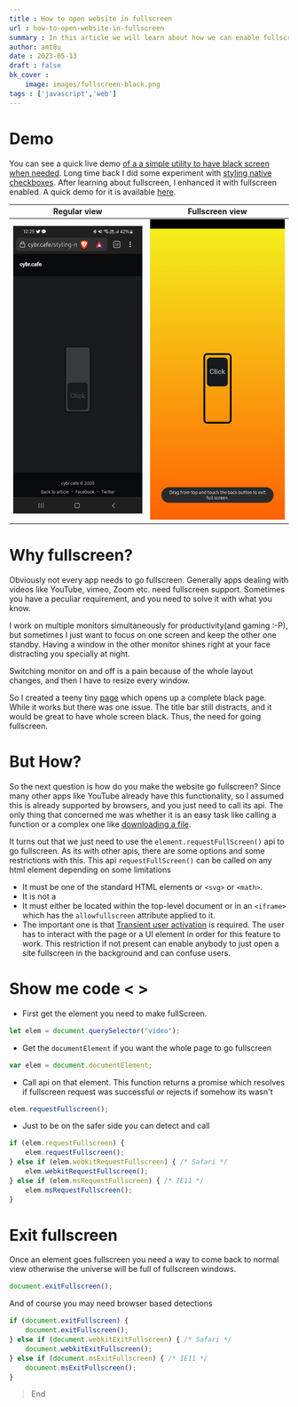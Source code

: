 ```yaml
---
title : How to open website in fullscreen
url : how-to-open-website-in-fullscreen
summary : In this article we will learn about how we can enable fullscreen in a web app. We will also learn its side effects and issues.
author: amt8u
date : 2023-05-13
draft : false
bk_cover : 
    image: images/fullscreen-black.png
tags : ['javascript','web']
---
```


# Demo
You can see a quick live demo [of a a simple utility to have black screen when needed](https://cybr.cafe/black/). Long time back I did some experiment with [styling native checkboxes](https://cybercafe.dev/styling-native-html-checkbox/). After learning about fullscreen, I enhanced it with fullscreen enabled. A quick demo for it is available [here](https://cybr.cafe/styling-native-checkbox/).

| Regular view                             | Fullscreen view                                     |
|------------------------------------------|-----------------------------------------------------|
| ![Regular Screen](./images/checkbox.png) | ![Regular Screen](./images/checkbox-fullscreen.png) |

# Why fullscreen?
Obviously not every app needs to go fullscreen. Generally apps dealing with videos like YouTube, vimeo, Zoom etc. need fullscreen support. Sometimes you have a peculiar requirement, and you need to solve it with what you know.

I work on multiple monitors simultaneously for productivity(and gaming :-P), but sometimes I just want to focus on one screen and keep the other one standby. Having a window in the other monitor shines right at your face distracting you specially at night.

Switching monitor on and off is a pain because of the whole layout changes, and then I have to resize every window.

So I created a teeny tiny [page](https://cybr.cafe/black) which opens up a complete black page. While it works but there was one issue. The title bar still distracts, and it would be great to have whole screen black. Thus, the need for going fullscreen.

# But How?
So the next question is how do you make the website go fullscreen? Since many other apps like YouTube already have this functionality, so I assumed this is already supported by browsers, and you just need to call its api. The only thing that concerned me was whether it is an easy task like calling a function or a complex one like [downloading a file](https://cybercafe.dev/complete-guide-to-file-download-in-browsers/).

It turns out that we just need to use the `element.requestFullScreen()` api to go fullscreen. As its with other apis, there are some options and some restrictions with this.
This api `requestFullScreen()` can be called on any html element depending on some limitations

* It must be one of the standard HTML elements or `<svg>` or `<math>`.
* It is not a <dialog> element.
* It must either be located within the top-level document or in an `<iframe>` which has the `allowfullscreen` attribute applied to it.
* The important one is that [Transient user activation](https://developer.mozilla.org/en-US/docs/Web/Security/User_activation) is required. The user has to interact with the page or a UI element in order for this feature to work. This restriction if not present can enable anybody to just open a site fullscreen in the background and can confuse users.

# Show me code < >

* First get the element you need to make fullScreen.
```javascript
let elem = document.querySelector("video");
```

* Get the `documentElement` if you want the whole page to go fullscreen
```javascript
var elem = document.documentElement;
```

* Call api on that element. This function returns a promise which resolves if fullscreen request was successful or rejects if somehow its wasn't
```javascript
elem.requestFullscreen();
```

* Just to be on the safer side you can detect and call
```javascript
if (elem.requestFullscreen) {
	elem.requestFullscreen();
} else if (elem.webkitRequestFullscreen) { /* Safari */
	elem.webkitRequestFullscreen();
} else if (elem.msRequestFullscreen) { /* IE11 */
	elem.msRequestFullscreen();
}
```

# Exit fullscreen
Once an element goes fullscreen you need a way to come back to normal view otherwise the universe will be full of fullscreen windows.

```javascript
document.exitFullscreen();
```

And of course you may need browser based detections
```javascript
if (document.exitFullscreen) {
	document.exitFullscreen();
} else if (document.webkitExitFullscreen) { /* Safari */
	document.webkitExitFullscreen();
} else if (document.msExitFullscreen) { /* IE11 */
	document.msExitFullscreen();
}
```


> End